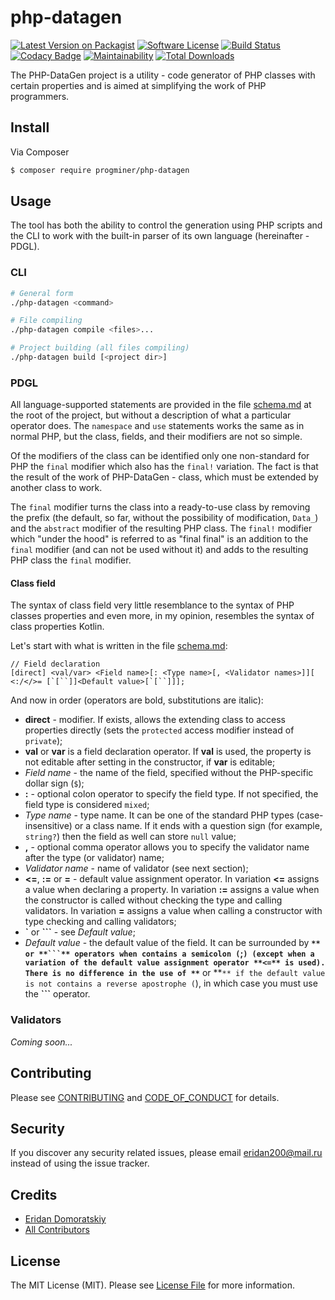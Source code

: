# php-datagen

[![Latest Version on Packagist][ico-version]][link-packagist]
[![Software License][ico-license]](LICENSE.md)
[![Build Status][ico-travis]][link-travis]
[![Codacy Badge](https://api.codacy.com/project/badge/Grade/ec9d15a8f86f4390b410ef46399f4608)](https://www.codacy.com/app/ProgMiner/php-datagen?utm_source=github.com&amp;utm_medium=referral&amp;utm_content=ProgMiner/php-datagen&amp;utm_campaign=Badge_Grade)
[![Maintainability](https://api.codeclimate.com/v1/badges/a53d266e0050a850e749/maintainability)](https://codeclimate.com/github/ProgMiner/php-datagen/maintainability)
[![Total Downloads][ico-downloads]][link-downloads]

The PHP-DataGen project is a utility - code generator of PHP classes with certain properties and is aimed at simplifying the work of PHP programmers.

## Install

Via Composer

``` bash
$ composer require progminer/php-datagen
```

## Usage

The tool has both the ability to control the generation using PHP scripts and the CLI to work with the built-in parser of its own language (hereinafter - PDGL).

### CLI

```bash
# General form
./php-datagen <command>

# File compiling
./php-datagen compile <files>...

# Project building (all files compiling)
./php-datagen build [<project dir>]
```

### PDGL

All language-supported statements are provided in the file [schema.md](schema.md) at the root of the project, but without a description of what a particular operator does. The `namespace` and `use` statements works the same as in normal PHP, but the class, fields, and their modifiers are not so simple.

Of the modifiers of the class can be identified only one non-standard for PHP the `final` modifier which also has the `final!` variation. The fact is that the result of the work of PHP-DataGen - class, which must be extended by another class to work.

The `final` modifier turns the class into a ready-to-use class by removing the prefix (the default, so far, without the possibility of modification, `Data_`) and the `abstract` modifier of the resulting PHP class. The `final!` modifier which "under the hood" is referred to as "final final" is an addition to the `final` modifier (and can not be used without it) and adds to the resulting PHP class the `final` modifier.

#### Class field

The syntax of class field very little resemblance to the syntax of PHP classes properties and even more, in my opinion, resembles the syntax of class properties Kotlin.

Let's start with what is written in the file [schema.md](schema.md):
```
// Field declaration
[direct] <val/var> <Field name>[: <Type name>[, <Validator names>]][ <:/</>= [`[``]]<Default value>[`[``]]];
```

And now in order (operators are bold, substitutions are italic):

  - **direct** - modifier. If exists, allows the extending class to access properties directly (sets the `protected` access modifier instead of `private`);
  - **val** or **var** is a field declaration operator. If **val** is used, the property is not editable after setting in the constructor, if **var** is editable;
  - *Field name* - the name of the field, specified without the PHP-specific dollar sign (`$`);
  - **:** - optional colon operator to specify the field type. If not specified, the field type is considered `mixed`;
  - *Type name* - type name. It can be one of the standard PHP types (case-insensitive) or a class name. If it ends with a question sign (for example, `string?`) then the field as well can store `null` value;
  - **,** - optional comma operator allows you to specify the validator name after the type (or validator) name;
  - *Validator name* - name of validator (see next section);
  - **<=**, **:=** or **=** - default value assignment operator. In variation **<=** assigns a value when declaring a property. In variation **:=** assigns a value when the constructor is called without checking the type and calling validators. In variation **=** assigns a value when calling a constructor with type checking and calling validators;
  - **`** or **```** - see *Default value*;
  - *Default value* - the default value of the field. It can be surrounded by **`** or **```** operators when contains a semicolon (`;`) (except when a variation of the default value assignment operator **<=** is used). There is no difference in the use of **`** or **```** if the default value is not contains a reverse apostrophe (```), in which case you must use the **```** operator.

### Validators

*Coming soon...*

## Contributing

Please see [CONTRIBUTING](CONTRIBUTING.md) and [CODE_OF_CONDUCT](CODE_OF_CONDUCT.md) for details.

## Security

If you discover any security related issues, please email eridan200@mail.ru instead of using the issue tracker.

## Credits

- [Eridan Domoratskiy][link-author]
- [All Contributors][link-contributors]

## License

The MIT License (MIT). Please see [License File](LICENSE.md) for more information.

[ico-version]: https://img.shields.io/packagist/v/progminer/php-datagen.svg?style=flat-square
[ico-license]: https://img.shields.io/badge/license-MIT-brightgreen.svg?style=flat-square
[ico-travis]: https://img.shields.io/travis/ProgMiner/php-datagen/master.svg?style=flat-square
[ico-downloads]: https://img.shields.io/packagist/dt/progminer/php-datagen.svg?style=flat-square

[link-packagist]: https://packagist.org/packages/progminer/php-datagen
[link-travis]: https://travis-ci.org/ProgMiner/php-datagen
[link-downloads]: https://packagist.org/packages/progminer/php-datagen
[link-author]: https://github.com/ProgMiner
[link-contributors]: ../../contributors
